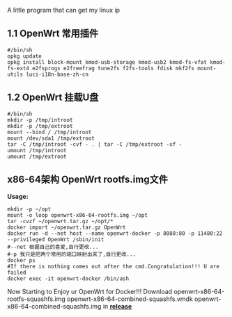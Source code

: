 A little program that can get my linux ip

## 1.1 OpenWrt 常用插件
~~~shell
#/bin/sh
opkg update
opkg install block-mount kmod-usb-storage kmod-usb2 kmod-fs-vfat kmod-fs-ext4 e2fsprogs e2freefrag tune2fs f2fs-tools fdisk mkf2fs mount-utils luci-i18n-base-zh-cn
~~~
## 1.2 OpenWrt 挂载U盘
~~~shell
#/bin/sh
mkdir -p /tmp/introot
mkdir -p /tmp/extroot
mount --bind / /tmp/introot
mount /dev/sda1 /tmp/extroot
tar -C /tmp/introot -cvf - . | tar -C /tmp/extroot -xf -
umount /tmp/introot
umount /tmp/extroot
~~~

## x86-64架构 **OpenWrt** rootfs.img文件 

**Usage:**
~~~
mkdir -p ~/opt
mount -o loop openwrt-x86-64-rootfs.img ~/opt
tar -cvzf ~/openwrt.tar.gz ~/opt/*
docker import ~/openwrt.tar.gz OpenWrt
docker run -d --net host --name openwrt-docker -p 8080:80 -p 11480:22 --privileged OpenWrt /sbin/init
#--net 根据自己的喜爱,自行更改...
#-p 我只是把两个常用的端口映射出来了,自行更改...
docker ps
#If there is nothing comes out after the cmd.Congratulation!!! U are failed
docker exec -it openwrt-docker /bin/ash
~~~
Now Starting to Enjoy ur OpenWrt for Docker!!!
Download openwrt-x86-64-rootfs-squashfs.img openwrt-x86-64-combined-squashfs.vmdk openwrt-x86-64-combined-squashfs.img
in **[release](https://github.com/jokefrelon/linux-series/releases/download/1.0/OpenWrt.zip)**

